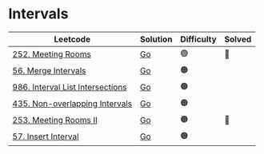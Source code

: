 # Intervals

| Leetcode  | Solution | Difficulty | Solved |
| --- | --- | --- | --- |
| [252. Meeting Rooms](https://leetcode.com/problems/meeting-rooms/) | [Go](<../Intervals/Solutions/252. Meeting Rooms.md>) | 🟢 | 🔴 |
| [56. Merge Intervals](https://leetcode.com/problems/merge-intervals/) | [Go](<../Intervals/Solutions/56. Merge Intervals.md>) | 🟠 |   |
| [986. Interval List Intersections](https://leetcode.com/problems/interval-list-intersections/) | [Go](<../Intervals/Solutions/986. Interval List Intersections.md>) | 🟠 |   |
| [435. Non-overlapping Intervals](https://leetcode.com/problems/non-overlapping-intervals/) | [Go](<../Intervals/Solutions/435. Non-overlapping Intervals.md>) | 🟠 |   |
| [253. Meeting Rooms II](https://leetcode.com/problems/meeting-rooms-ii/) | [Go](<../Intervals/Solutions/253. Meeting Rooms II.md>) | 🟠 | 🔴 |
| [57. Insert Interval](https://leetcode.com/problems/insert-interval/) | [Go](<../Intervals/Solutions/57. Insert Interval.md>) | 🟠 |   |
